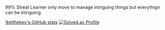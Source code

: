 99% Streat Learner
only move to manage intriguing things
but everythign can be intriguing

[!keithekey's GitHub stats](https://github-readme-stats.vercel.app/api?username=keithekey&show_icons=true&theme=radical)
[![Solved.ac Profile](http://mazassumnida.wtf/api/v2/generate_badge?boj=ks97svmcz)](https://solved.ac/ks97svmcz/)
